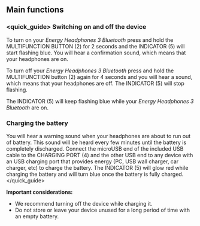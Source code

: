 ## Main functions

### <quick_guide> Switching on and off the device

To turn on your *Energy Headphones 3 Bluetooth* press and hold the MULTIFUNCTION BUTTON (2) for 2 seconds and the INDICATOR (5) will start flashing blue. You will hear a confirmation sound, which means that your headphones are on.

To turn off your *Energy Headphones 3 Bluetooth* press and hold the MULTIFUNCTION button (2) again for 4 seconds and you will hear a sound, which means that your headphones are off. The INDICATOR (5) will stop flashing.

The INDICATOR (5) will keep flashing blue while your *Energy Headphones 3 Bluetooth* are on.

### Charging the battery

You will hear a warning sound when your headphones are about to run out of battery. This sound will be heard every few minutes until the battery is completely discharged. Connect the microUSB end of the included USB cable to the CHARGING PORT (4) and the other USB end to any device with an USB charging port that provides energy (PC, USB wall charger, car charger, etc) to charge the battery. The INDICATOR (5) will glow red while charging the battery and will turn blue once the battery is fully charged.
</unique> </quick_guide>

**Important considerations:** 

- We recommend turning off the device while charging it. 
- Do not store or leave your device unused for a long period of time with an empty battery.



